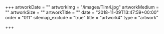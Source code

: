 +++
artworkDate = ""
artworkImg = "/images/Tim4.jpg"
artworkMedium = ""
artworkSize = ""
artworkTitle = ""
date = "2018-11-09T13:47:59+00:00"
order = "011"
sitemap_exclude = "true"
title = "artwork4"
type = "artwork"

+++
